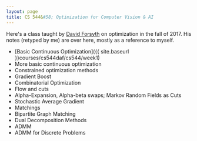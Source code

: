 ```yaml
---
layout: page
title: CS 544&#58; Optimization for Computer Vision & AI
---
```


Here's a class taught by [David Forsyth](http://www.luthuli.cs.illinois.edu/~daf/) on optimization in the fall of 2017. His notes (retyped by me) are over here, mostly as a reference to myself.

* [Basic Continuous Optimization]({{ site.baseurl }}courses/cs544daf/cs544/week1)
* More basic continuous optimization
* Constrained optimization methods
* Gradient Boost
* Combinatorial Optimization
* Flow and cuts
* Alpha-Expansion, Alpha-beta swaps; Markov Random Fields as Cuts
* Stochastic Average Gradient
* Matchings
* Bipartite Graph Matching
* Dual Decomposition Methods
* ADMM
* ADMM for Discrete Problems
